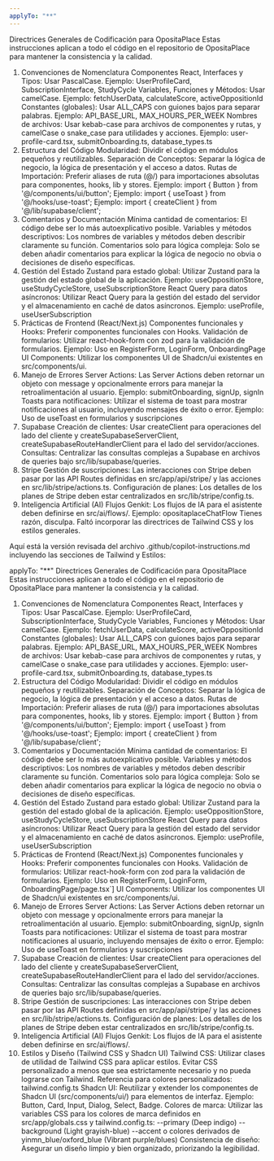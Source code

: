 ```yaml
---
applyTo: "**"
---
```

Directrices Generales de Codificación para OpositaPlace
Estas instrucciones aplican a todo el código en el repositorio de OpositaPlace para mantener la consistencia y la calidad.

1. Convenciones de Nomenclatura
   Componentes React, Interfaces y Tipos: Usar PascalCase.
   Ejemplo: UserProfileCard, SubscriptionInterface, StudyCycle
   Variables, Funciones y Métodos: Usar camelCase.
   Ejemplo: fetchUserData, calculateScore, activeOppositionId
   Constantes (globales): Usar ALL_CAPS con guiones bajos para separar palabras.
   Ejemplo: API_BASE_URL, MAX_HOURS_PER_WEEK
   Nombres de archivos: Usar kebab-case para archivos de componentes y rutas, y camelCase o snake_case para utilidades y acciones.
   Ejemplo: user-profile-card.tsx, submitOnboarding.ts, database_types.ts
2. Estructura del Código
   Modularidad: Dividir el código en módulos pequeños y reutilizables.
   Separación de Conceptos: Separar la lógica de negocio, la lógica de presentación y el acceso a datos.
   Rutas de Importación: Preferir aliases de ruta (@/) para importaciones absolutas para componentes, hooks, lib y stores.
   Ejemplo: import { Button } from '@/components/ui/button';
   Ejemplo: import { useToast } from '@/hooks/use-toast';
   Ejemplo: import { createClient } from '@/lib/supabase/client';
3. Comentarios y Documentación
   Mínima cantidad de comentarios: El código debe ser lo más autoexplicativo posible.
   Variables y métodos descriptivos: Los nombres de variables y métodos deben describir claramente su función.
   Comentarios solo para lógica compleja: Solo se deben añadir comentarios para explicar la lógica de negocio no obvia o decisiones de diseño específicas.
4. Gestión del Estado
   Zustand para estado global: Utilizar Zustand para la gestión del estado global de la aplicación.
   Ejemplo: useOppositionStore, useStudyCycleStore, useSubscriptionStore
   React Query para datos asíncronos: Utilizar React Query para la gestión del estado del servidor y el almacenamiento en caché de datos asíncronos.
   Ejemplo: useProfile, useUserSubscription
5. Prácticas de Frontend (React/Next.js)
   Componentes funcionales y Hooks: Preferir componentes funcionales con Hooks.
   Validación de formularios: Utilizar react-hook-form con zod para la validación de formularios.
   Ejemplo: Uso en RegisterForm, LoginForm, OnboardingPage
   UI Components: Utilizar los componentes UI de Shadcn/ui existentes en src/components/ui.
6. Manejo de Errores
   Server Actions: Las Server Actions deben retornar un objeto con message y opcionalmente errors para manejar la retroalimentación al usuario.
   Ejemplo: submitOnboarding, signUp, signIn
   Toasts para notificaciones: Utilizar el sistema de toast para mostrar notificaciones al usuario, incluyendo mensajes de éxito o error.
   Ejemplo: Uso de useToast en formularios y suscripciones
7. Supabase
   Creación de clientes: Usar createClient para operaciones del lado del cliente y createSupabaseServerClient, createSupabaseRouteHandlerClient para el lado del servidor/acciones.
   Consultas: Centralizar las consultas complejas a Supabase en archivos de queries bajo src/lib/supabase/queries.
8. Stripe
   Gestión de suscripciones: Las interacciones con Stripe deben pasar por las API Routes definidas en src/app/api/stripe/ y las acciones en src/lib/stripe/actions.ts.
   Configuración de planes: Los detalles de los planes de Stripe deben estar centralizados en src/lib/stripe/config.ts.
9. Inteligencia Artificial (AI)
   Flujos Genkit: Los flujos de IA para el asistente deben definirse en src/ai/flows/.
   Ejemplo: opositaplaceChatFlow
   Tienes razón, disculpa. Faltó incorporar las directrices de Tailwind CSS y los estilos generales.

Aquí está la versión revisada del archivo .github/copilot-instructions.md incluyendo las secciones de Tailwind y Estilos:

applyTo: "**"
Directrices Generales de Codificación para OpositaPlace
Estas instrucciones aplican a todo el código en el repositorio de OpositaPlace para mantener la consistencia y la calidad.

1. Convenciones de Nomenclatura
Componentes React, Interfaces y Tipos: Usar PascalCase.
Ejemplo: UserProfileCard, SubscriptionInterface, StudyCycle
Variables, Funciones y Métodos: Usar camelCase.
Ejemplo: fetchUserData, calculateScore, activeOppositionId
Constantes (globales): Usar ALL_CAPS con guiones bajos para separar palabras.
Ejemplo: API_BASE_URL, MAX_HOURS_PER_WEEK
Nombres de archivos: Usar kebab-case para archivos de componentes y rutas, y camelCase o snake_case para utilidades y acciones.
Ejemplo: user-profile-card.tsx, submitOnboarding.ts, database_types.ts
2. Estructura del Código
Modularidad: Dividir el código en módulos pequeños y reutilizables.
Separación de Conceptos: Separar la lógica de negocio, la lógica de presentación y el acceso a datos.
Rutas de Importación: Preferir aliases de ruta (@/) para importaciones absolutas para componentes, hooks, lib y stores.
Ejemplo: import { Button } from '@/components/ui/button';
Ejemplo: import { useToast } from '@/hooks/use-toast';
Ejemplo: import { createClient } from '@/lib/supabase/client';
3. Comentarios y Documentación
Mínima cantidad de comentarios: El código debe ser lo más autoexplicativo posible.
Variables y métodos descriptivos: Los nombres de variables y métodos deben describir claramente su función.
Comentarios solo para lógica compleja: Solo se deben añadir comentarios para explicar la lógica de negocio no obvia o decisiones de diseño específicas.
4. Gestión del Estado
Zustand para estado global: Utilizar Zustand para la gestión del estado global de la aplicación.
Ejemplo: useOppositionStore, useStudyCycleStore, useSubscriptionStore
React Query para datos asíncronos: Utilizar React Query para la gestión del estado del servidor y el almacenamiento en caché de datos asíncronos.
Ejemplo: useProfile, useUserSubscription
5. Prácticas de Frontend (React/Next.js)
Componentes funcionales y Hooks: Preferir componentes funcionales con Hooks.
Validación de formularios: Utilizar react-hook-form con zod para la validación de formularios.
Ejemplo: Uso en RegisterForm, LoginForm, OnboardingPage/page.tsx`]
UI Components: Utilizar los componentes UI de Shadcn/ui existentes en src/components/ui.
6. Manejo de Errores
Server Actions: Las Server Actions deben retornar un objeto con message y opcionalmente errors para manejar la retroalimentación al usuario.
Ejemplo: submitOnboarding, signUp, signIn
Toasts para notificaciones: Utilizar el sistema de toast para mostrar notificaciones al usuario, incluyendo mensajes de éxito o error.
Ejemplo: Uso de useToast en formularios y suscripciones
7. Supabase
Creación de clientes: Usar createClient para operaciones del lado del cliente y createSupabaseServerClient, createSupabaseRouteHandlerClient para el lado del servidor/acciones.
Consultas: Centralizar las consultas complejas a Supabase en archivos de queries bajo src/lib/supabase/queries.
8. Stripe
Gestión de suscripciones: Las interacciones con Stripe deben pasar por las API Routes definidas en src/app/api/stripe/ y las acciones en src/lib/stripe/actions.ts.
Configuración de planes: Los detalles de los planes de Stripe deben estar centralizados en src/lib/stripe/config.ts.
9. Inteligencia Artificial (AI)
Flujos Genkit: Los flujos de IA para el asistente deben definirse en src/ai/flows/.
10. Estilos y Diseño (Tailwind CSS y Shadcn UI)
Tailwind CSS: Utilizar clases de utilidad de Tailwind CSS para aplicar estilos. Evitar CSS personalizado a menos que sea estrictamente necesario y no pueda lograrse con Tailwind.
Referencia para colores personalizados: tailwind.config.ts
Shadcn UI: Reutilizar y extender los componentes de Shadcn UI (src/components/ui/) para elementos de interfaz.
Ejemplo: Button, Card, Input, Dialog, Select, Badge.
Colores de marca: Utilizar las variables CSS para los colores de marca definidos en src/app/globals.css y tailwind.config.ts:
--primary (Deep indigo)
--background (Light grayish-blue)
--accent o colores derivados de yinmn_blue/oxford_blue (Vibrant purple/blues)
Consistencia de diseño: Asegurar un diseño limpio y bien organizado, priorizando la legibilidad.

